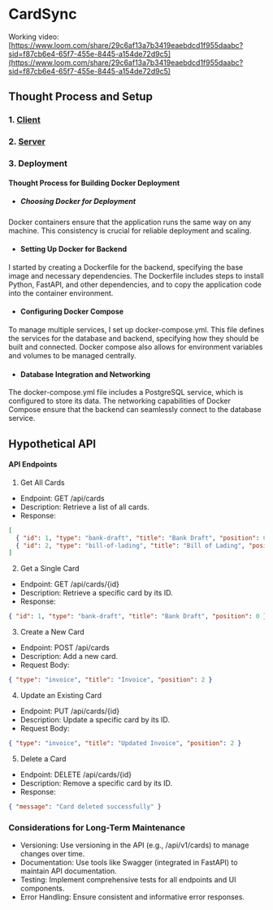# CardSync

Working video: [https://www.loom.com/share/29c6af13a7b3419eaebdcd1f955daabc?sid=f87cb6e4-65f7-455e-8445-a154de72d9c5](https://www.loom.com/share/29c6af13a7b3419eaebdcd1f955daabc?sid=f87cb6e4-65f7-455e-8445-a154de72d9c5)

## Thought Process and Setup

### 1. [Client](client/README.md)

### 2. [Server](server/Readme.md)

### 3. Deployment

#### Thought Process for Building Docker Deployment

- ##### Choosing Docker for Deployment
Docker containers ensure that the application runs the same way on any machine. This consistency is crucial for reliable deployment and scaling.

- #### Setting Up Docker for Backend
I started by creating a Dockerfile for the backend, specifying the base image and necessary dependencies. The Dockerfile includes steps to install Python, FastAPI, and other dependencies, and to copy the application code into the container environment.

- #### Configuring Docker Compose
To manage multiple services, I set up docker-compose.yml. This file defines the services for the database and backend, specifying how they should be built and connected. Docker compose also allows for environment variables and volumes to be managed centrally.

- #### Database Integration and Networking
The docker-compose.yml file includes a PostgreSQL service, which is configured to store its data. The networking capabilities of Docker Compose ensure that the backend can seamlessly connect to the database service.

## Hypothetical API

#### API Endpoints
1. Get All Cards
- Endpoint: GET /api/cards
- Description: Retrieve a list of all cards.
- Response:
```json
[
  { "id": 1, "type": "bank-draft", "title": "Bank Draft", "position": 0 },
  { "id": 2, "type": "bill-of-lading", "title": "Bill of Lading", "position": 1 }
]
```

2. Get a Single Card
- Endpoint: GET /api/cards/{id}
- Description: Retrieve a specific card by its ID.
- Response:
```json
{ "id": 1, "type": "bank-draft", "title": "Bank Draft", "position": 0 }
```

3. Create a New Card
- Endpoint: POST /api/cards
- Description: Add a new card.
- Request Body:
```json
{ "type": "invoice", "title": "Invoice", "position": 2 }
```

4. Update an Existing Card

- Endpoint: PUT /api/cards/{id}
- Description: Update a specific card by its ID.
- Request Body:
```json
{ "type": "invoice", "title": "Updated Invoice", "position": 2 }
```

5. Delete a Card
- Endpoint: DELETE /api/cards/{id}
- Description: Remove a specific card by its ID.
- Response:
```json
{ "message": "Card deleted successfully" }
```

### Considerations for Long-Term Maintenance

- Versioning: Use versioning in the API (e.g., /api/v1/cards) to manage changes over time.
- Documentation: Use tools like Swagger (integrated in FastAPI) to maintain API documentation.
- Testing: Implement comprehensive tests for all endpoints and UI components.
- Error Handling: Ensure consistent and informative error responses.
